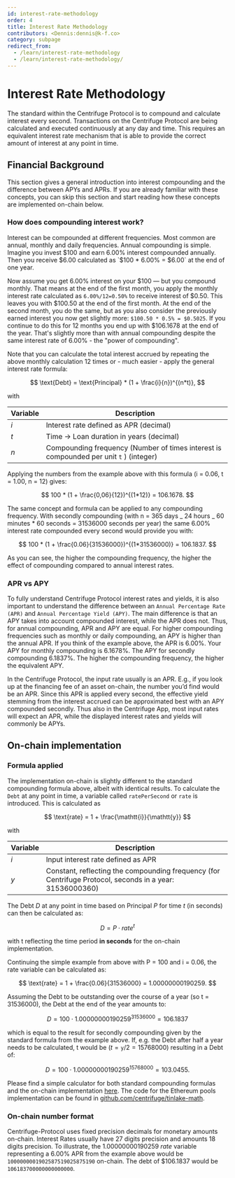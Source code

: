 ```yaml
---
id: interest-rate-methodology
order: 4
title: Interest Rate Methodology
contributors: <Dennis:dennis@k-f.co>
category: subpage
redirect_from:
  - /learn/interest-rate-methodology
  - /learn/interest-rate-methodology/
---
```


# Interest Rate Methodology

The standard within the Centrifuge Protocol is to compound and calculate interest every second.
Transactions on the Centrifuge Protocol are being calculated and executed continuously at any day and time. This requires an equivalent interest rate mechanism that is able to provide the correct amount of interest at any point in time.

## Financial Background

This section gives a general introduction into interest compounding and the difference between APYs and APRs. If you are already familiar with these concepts, you can skip this section and start reading how these concepts are implemented on-chain below.

### How does compounding interest work?

Interest can be compounded at different frequencies. Most common are annual, monthly and daily frequencies. Annual compounding is simple. Imagine you invest $100 and earn 6.00% interest compounded annually. Then you receive $6.00 calculated as `$100 * 6.00% = $6.00` at the end of one year.

Now assume you get 6.00% interest on your \$100 — but you compound monthly. That means at the end of the first month, you apply the monthly interest rate calculated as `6.00%/12=0.50%` to receive interest of \$0.50. This leaves you with \$100.50 at the end of the first month. At the end of the second month, you do the same, but as you also consider the previously earned interest you now get slightly more: `$100.50 * 0.5% = $0.5025`. If you continue to do this for 12 months you end up with \$106.1678 at the end of the year. That's slightly more than with annual compounding despite the same interest rate of 6.00% - the "power of compounding".

Note that you can calculate the total interest accrued by repeating the above monthly calculation 12 times or - much easier - apply the general interest rate formula:

$$
\text{Debt} = \text{Principal} * (1 + \frac{i}{n})^{(n*t)},
$$

with

| Variable | Description                                                                            |
| -------- | -------------------------------------------------------------------------------------- |
| $i$      | Interest rate defined as APR (decimal)                                                 |
| $t$      | Time -> Loan duration in years (decimal)                                               |
| $n$      | Compounding frequency (Number of times interest is compounded per unit `t` ) (integer) |

Applying the numbers from the example above with this formula (i = 0.06, t = 1.00, n = 12) gives:

$$
100 * (1 + \frac{0,06}{12})^{(1*12)} = 106.1678.
$$

The same concept and formula can be applied to any compounding frequency. With secondly compounding (with n = 365 days _ 24 hours _ 60 minutes \* 60 seconds = 31536000 seconds per year) the same 6.00% interest rate compounded every second would provide you with:

$$
100 * (1 + \frac{0.06}{31536000})^{(1*31536000)} = 106.1837.
$$

As you can see, the higher the compounding frequency, the higher the effect of compounding compared to annual interest rates.

### APR vs APY

To fully understand Centrifuge Protocol interest rates and yields, it is also important to understand the difference between an `Annual Percentage Rate (APR)` and `Annual Percentage Yield (APY)`. The main difference is that an APY takes into account compounded interest, while the APR does not. Thus, for annual compounding, APR and APY are equal. For higher compounding frequencies such as monthly or daily compounding, an APY is higher than the annual APR. If you think of the example above, the APR is 6.00%. Your APY for monthly compounding is 6.1678%. The APY for secondly compounding 6.1837%. The higher the compounding frequency, the higher the equivalent APY.

In the Centrifuge Protocol, the input rate usually is an APR. E.g., if you look up at the financing fee of an asset on-chain, the number you’d find would be an APR. Since this APR is applied every second, the effective yield stemming from the interest accrued can be approximated best with an APY compounded secondly. Thus also in the Centrifuge App, most input rates will expect an APR, while the displayed interest rates and yields will commonly be APYs.

## On-chain implementation

### Formula applied

The implementation on-chain is slightly different to the standard compounding formula above, albeit with identical results.
To calculate the `Debt` at any point in time, a variable called `ratePerSecond` or `rate` is introduced. This is calculated as

$$
\text{rate} = 1 + \frac{\mathtt{i}}{\mathtt{y}}
$$

with

| Variable | Description                                                                                              |
| -------- | -------------------------------------------------------------------------------------------------------- |
| $i$      | Input interest rate defined as APR                                                                       |
| $y$      | Constant, reflecting the compounding frequency (for Centrifuge Protocol, seconds in a year: 31536000360) |

The Debt $D$ at any point in time based on Principal $P$ for time $t$ (in seconds) can then be calculated as:

$$
D = P \cdot rate^{t}
$$

with t reflecting the time period **in seconds** for the on-chain implementation.

Continuing the simple example from above with P = 100 and i = 0.06, the $\text{rate}$ variable can be calculated as:

$$
\text{rate}  = 1 + \frac{0.06}{31536000} = 1.00000000190259.
$$

Assuming the Debt to be outstanding over the course of a year (so t = 31536000), the Debt at the end of the year amounts to:

$$
D = 100 \cdot 1.00000000190259^{31536000} = 106.1837
$$

which is equal to the result for secondly compounding given by the standard formula from the example above. If, e.g. the Debt after half a year needs to be calculated, t would be $(t = \mathtt{y} / 2 = 15768000)$ resulting in a Debt of:

$$
D = 100 \cdot 1.00000000190259^{15768000} = 103.0455.
$$

Please find a simple calculator for both standard compounding formulas and the on-chain implementation [here](https://docs.google.com/spreadsheets/d/1Q4UMWtyRwhITqOvJtNd7N2IwKZsT0ihEASOFdWKSJVM/edit#gid=0). The code for the Ethereum pools implementation can be found in [github.com/centrifuge/tinlake-math](https://github.com/centrifuge/tinlake-math).

### On-chain number format

Centrifuge-Protocol uses fixed precision decimals for monetary amounts on-chain. Interest Rates usually have 27 digits precision and amounts 18 digits precision. To illustrate, the 1.00000000190259 $rate$ variable representing a 6.00% APR from the example above would be `1000000001902587519025875190` on-chain. The debt of \$106.1837 would be `106183700000000000000`.
